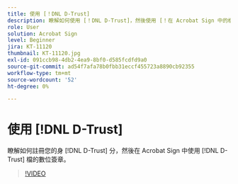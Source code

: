 ```yaml
---
title: 使用 [！DNL D-Trust]
description: 瞭解如何使用 [！DNL D-Trust]，然後使用 [！在 Acrobat Sign 中的檔上使用 DNL D-Trust] 數位簽章
role: User
solution: Acrobat Sign
level: Beginner
jira: KT-11120
thumbnail: KT-11120.jpg
exl-id: 091ccb98-4db2-4ea9-8bf0-d585fcdfd9a0
source-git-commit: ad54f7afa78b0fbb31eccf455723a8890cb92355
workflow-type: tm+mt
source-wordcount: '52'
ht-degree: 0%

---
```


# 使用 [!DNL D-Trust]

瞭解如何註冊您的身 [!DNL D-Trust] 分，然後在 Acrobat Sign 中使用 [!DNL D-Trust] 檔的數位簽章。

>[!VIDEO](https://video.tv.adobe.com/v/3410193?quality=12&learn=on&hidetitle=true)
